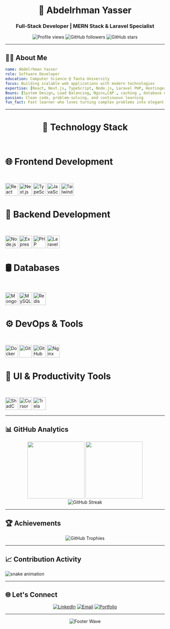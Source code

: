 <div align="center">

# 👋 Abdelrhman Yasser
### Full-Stack Developer | MERN Stack & Laravel Specialist

<p>
  <img src="https://komarev.com/ghpvc/?username=abdelrhman-arfat&label=Profile%20views&color=0e75b6&style=flat-square" alt="Profile views"/>
  <img src="https://img.shields.io/github/followers/abdelrhman-arfat?label=Followers&style=flat-square&color=0e75b6" alt="GitHub followers"/>
  <img src="https://img.shields.io/github/stars/abdelrhman-arfat?label=Stars&style=flat-square&color=0e75b6" alt="GitHub stars"/>
</p>

---

</div>

## 🧑‍💻 About Me

```yaml
name: Abdelrhman Yasser
role: Software Developer
education: Computer Science @ Tanta University
focus: Building scalable web applications with modern technologies
expertise: [React, Next.js, TypeScript, Node.js, Laravel PHP, Hostinger MongoDB, MySQL]
Bouns: [System Design, Load Balancing, Nginx,CAP , caching , database design]
passion: Clean code, problem-solving, and continuous learning
fun_fact: Fast learner who loves turning complex problems into elegant solutions
```

---

<h1 align="center">🚀 Technology Stack</h1>
<br>

<div align="center">

<h1 align="left">🌐 Frontend Development</h1>
<br>
<p align="left">
  <img src="https://cdn.jsdelivr.net/gh/devicons/devicon/icons/react/react-original.svg" width="40" alt="React"/>
  <img src="https://cdn.jsdelivr.net/gh/devicons/devicon/icons/nextjs/nextjs-original.svg" width="40" alt="Next.js"/>
  <img src="https://cdn.jsdelivr.net/gh/devicons/devicon/icons/typescript/typescript-original.svg" width="40" alt="TypeScript"/>
  <img src="https://cdn.jsdelivr.net/gh/devicons/devicon/icons/javascript/javascript-original.svg" width="40" alt="JavaScript"/>
  <img src="https://cdn.jsdelivr.net/gh/devicons/devicon/icons/tailwindcss/tailwindcss-original.svg" width="40" alt="TailwindCSS"/>
</p>

<h1 align="left">🧠 Backend Development</h1>
<br>
<p align="left">
  <img src="https://cdn.jsdelivr.net/gh/devicons/devicon/icons/nodejs/nodejs-original.svg" width="40" alt="Node.js"/>
  <img src="https://cdn.jsdelivr.net/gh/devicons/devicon/icons/express/express-original.svg" width="40" alt="Express"/>
  <img src="https://cdn.jsdelivr.net/gh/devicons/devicon/icons/php/php-original.svg" width="40" alt="PHP"/>
  <img src="https://cdn.jsdelivr.net/gh/devicons/devicon/icons/laravel/laravel-original.svg" width="40" alt="Laravel"/>
</p>

<h1 align="left">🛢️ Databases</h1>
<br>
<p align="left">
  <img src="https://cdn.jsdelivr.net/gh/devicons/devicon/icons/mongodb/mongodb-original.svg" width="40" alt="MongoDB"/>
  <img src="https://cdn.jsdelivr.net/gh/devicons/devicon/icons/mysql/mysql-original.svg" width="40" alt="MySQL"/>
  <img src="https://cdn.jsdelivr.net/gh/devicons/devicon/icons/redis/redis-original.svg" width="40" alt="Redis"/>
</p>

<h1 align="left">⚙️ DevOps & Tools</h1>
<br>
<p align="left">
  <img src="https://cdn.jsdelivr.net/gh/devicons/devicon/icons/docker/docker-original.svg" width="40" alt="Docker"/>
  <img src="https://cdn.jsdelivr.net/gh/devicons/devicon/icons/git/git-original.svg" width="40" alt="Git"/>
  <img src="https://cdn.jsdelivr.net/gh/devicons/devicon/icons/github/github-original.svg" width="40" alt="GitHub"/>
  <img src="https://cdn.jsdelivr.net/gh/devicons/devicon/icons/nginx/nginx-original.svg" width="40" alt="Nginx"/>
</p>

<h1 align="left">🎨 UI & Productivity Tools</h1>
<br>

<p align="left">
  <img src="https://avatars.githubusercontent.com/u/139895814?s=200&v=4" width="40" alt="ShadCN UI"/>
  <img src="https://avatars.githubusercontent.com/u/122802143?s=200&v=4" width="40" alt="Cursor"/>
  <img src="https://www.trela.com/favicon.ico" width="40" alt="Trela"/>
</p>

</div>

---

## 📊 GitHub Analytics

<div align="center">
  <img height="180em" src="https://github-readme-stats.vercel.app/api?username=abdelrhman-arfat&layout=compact&langs_count=8&theme=tokyonight&hide_border=true"/>
  <img height="180em" src="https://github-readme-stats.vercel.app/api/top-langs/?username=abdelrhman-arfat&layout=compact&langs_count=8&theme=tokyonight&hide_border=true"/>
</div>


<div align="center">
  <img src="https://github-readme-streak-stats.herokuapp.com/?user=abdelrhman-arfat&theme=tokyonight&hide_border=true" alt="GitHub Streak" />
</div>

---

## 🏆 Achievements

<div align="center">
  <img src="https://github-profile-trophy.vercel.app/?username=abdelrhman-arfat&theme=tokyonight&no-frame=true&no-bg=true&margin-w=4&row=2&column=4" alt="GitHub Trophies"/>
</div>

---

## 📈 Contribution Activity

![snake animation](https://github.com/abdelrhman-arfat/abdelrhman-arfat/blob/output/snake.svg)

---

## 🌐 Let's Connect

<div align="center">
  
[![LinkedIn](https://img.shields.io/badge/LinkedIn-0077B5?style=for-the-badge&logo=linkedin&logoColor=white)](https://www.linkedin.com/in/abdo-yasser-946493221)
[![Email](https://img.shields.io/badge/Email-D14836?style=for-the-badge&logo=gmail&logoColor=white)](mailto:abdoarfat2006@gmail.com)
[![Portfolio](https://img.shields.io/badge/Portfolio-000000?style=for-the-badge&logo=vercel&logoColor=white)](https://abdoyasser.vercel.app)

</div>

---

<div align="center">
  <img src="https://capsule-render.vercel.app/api?type=waving&color=0e75b6&height=100&section=footer" alt="Footer Wave"/>
</div>
